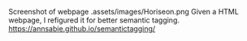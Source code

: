 Screenshot of webpage .assets/images/Horiseon.png
Given a HTML webpage, I refigured it for better semantic tagging.
https://annsabie.github.io/semantictagging/
